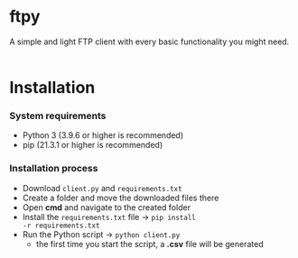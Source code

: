 # ftpy
A simple and light FTP client with every basic functionality you might need.
<br><br>

# Installation
<h3>System requirements</h3>

* Python 3 (3.9.6 or higher is recommended)
* pip (21.3.1 or higher is recommended)

<h3>Installation process</h3>

* Download <code>client.py</code> and <code>requirements.txt</code>
* Create a folder and move the downloaded files there
* Open <b>cmd</b> and navigate to the created folder
* Install the <code>requirements.txt</code> file &#8594; <code>pip install -r requirements.txt</code>
* Run the Python script &#8594; <code>python client.py</code>
  * the first time you start the script, a <b>.csv</b> file will be generated